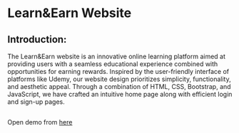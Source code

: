 
# Learn&Earn Website

## Introduction:
The Learn&Earn website is an innovative online learning platform aimed at providing users with a seamless educational experience combined with opportunities for earning rewards. Inspired by the user-friendly interface of platforms like Udemy, our website design prioritizes simplicity, functionality, and aesthetic appeal. Through a combination of HTML, CSS, Bootstrap, and JavaScript, we have crafted an intuitive home page along with efficient login and sign-up pages.

##
Open demo from [here](https://learnearn-website.web.app/)
